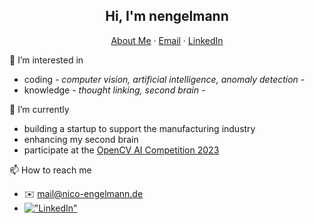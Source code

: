 <p align="center">
  <h2 align="center">Hi, I'm nengelmann</h2>
</p>
<p align="center">
    <a href="https://nengelmann.github.io/home/">About Me</a>
    ·
    <a href="mailto:mail@nico-engelmann.de">Email</a>
    ·
    <a href="https://www.linkedin.com/in/nengelmann/">LinkedIn</a>
</p>

👀 I’m interested in
- coding _- computer vision, artificial intelligence, anomaly detection -_
- knowledge _- thought linking, second brain -_

🌱 I’m currently
- building a startup to support the manufacturing industry
- enhancing my second brain
- participate at the [OpenCV AI Competition 2023](https://www.hackster.io/poseestimators/pose-estimate-anything-custom-6dof-object-pose-estimation-de7bc6#story)

📫 How to reach me
- :envelope: mail@nico-engelmann.de
- [!["LinkedIn"](https://img.shields.io/badge/LinkedIn-blue?style=flat&logo=linkedin&labelColor=blue)](https://www.linkedin.com/in/nengelmann/)
